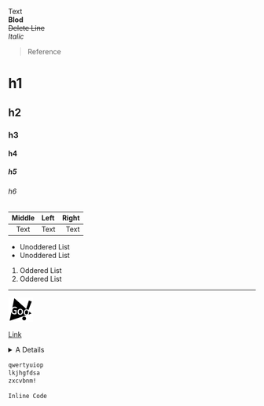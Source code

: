 Text  
**Blod**  
~~Delete Line~~  
*Italic*  
> Reference
# h1
## h2
### h3
#### h4
##### h5
###### h6

|Middle|Left|Right|
|:-:|:-|-:|
|Text|Text|Text|

* Unoddered List
* Unoddered List

1. Oddered List
2. Oddered List

---

![Img](../../Icon/GooChess.png)

[Link]()

<details>
<summary>A Details</summary>
Hello!
</details>

```Code
qwertyuiop
lkjhgfdsa
zxcvbnm!
```

`Inline Code`